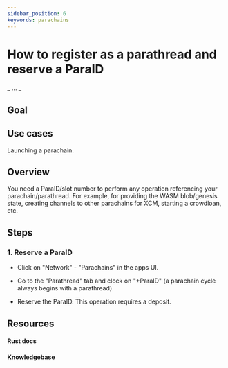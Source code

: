 ```yaml
---
sidebar_position: 6
keywords: parachains
---
```


# How to register as a parathread and reserve a ParaID
_ ... _

## Goal


## Use cases
Launching a parachain.

## Overview

You need a ParaID/slot number to perform any operation referencing your parachain/parathread. For example, for providing the WASM blob/genesis state, creating channels to other parachains for XCM, starting a crowdloan, etc.

## Steps

### 1.  Reserve a ParaID 
 - Click on "Network" - "Parachains" in the apps UI.

 - Go to the "Parathread" tab and clock on "+ParaID" (a parachain cycle always begins with a parathread)

 - Reserve the ParaID. This operation requires a deposit.







## Resources
#### Rust docs
#### Knowledgebase 
